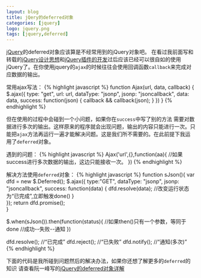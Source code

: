 ```yaml
---
layout: blog
title: jQery的deferred对象
categories: [jquery]
logo: jquery.png 
tags: [jquery,deferred]
---
```


[jQuery](http://jquery.com/)的deferred对象应该算是不经常用到的jQuery对象吧。
在看过我前面写和转载的[jQuery设计思想](http://www.ludongwei.com/jquery/2014/09/25/jquery-thought.html)和[jQuery插件的开发](http://www.ludongwei.com/jquery/2014/09/25/jquery-plug-in.html)过后应该已经可以很自如的使用jQuery了。在你使用jquery的`ajax`的时候往往会使用回调函数`callback`来完成对应数据的输出。

常用ajax写法：
{% highlight javascript %}
function Ajax(url, data, callback) {
          $.ajax({
               type: "get",
               url: url,
               dataType: "jsonp",
               jsonp: "jsoncallback",
               data: data,
               success: function(json) {
                    callback && callback(json);
               }
          })
 }
{% endhighlight %}

但在使用的过程中会碰到一个小问题，如果你在`success`中写了别的方法
需要对数据进行多次的输出。这样原来的程序就会出现问题，输出的内容只能进行一次。只能把`ajax`方法再运行一遍才能解决问题。这是我们所不需要的。在此前提下我运用了`deferred`对象。

遇到的问题：
{% highlight javascript %}
Ajax('url',{},function(aa){
      //如果success进行多次数据的输出，这边只能接收一次。
})
{% endhighlight %}

解决方法使用`deferred`对象：
{% highlight javascript %}
function sJson(){
     var dfd = new $.Deferred();
     $.ajax({
        type:"GET",
        dataType: "jsonp",
        jsonp: "jsoncallback",
        success: function(data) {
            dfd.resolve(data);        //改变运行状态为“已完成”,立即触发done() 
        }      
     });
     return dfd.promise();  
}

$.when(sJson()).then(function(status){
      //如果then()只有一个参数，等同于done
      //成功--失败--通知
})

dfd.resolve();   //“已完成”
dfd.reject();     //“已失败”
dfd.notify();      //“通知(多次)”
{% endhighlight %}


下面的代码是我所碰到问题然后的解决办法，如果你还想了解更多的`deferred`的知识
请查看阮一峰写的[jQuery的deferred对象详解](http://www.ruanyifeng.com/blog/2011/08/a_detailed_explanation_of_jquery_deferred_object.html)



 





    